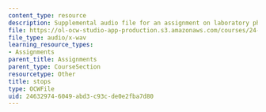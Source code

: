 ```yaml
---
content_type: resource
description: Supplemental audio file for an assignment on laboratory phonology.
file: https://ol-ocw-studio-app-production.s3.amazonaws.com/courses/24-910-topics-in-linguistic-theory-laboratory-phonology-spring-2007/246329746049abd3c93cde0e2fba7d80_stops.wav
file_type: audio/x-wav
learning_resource_types:
- Assignments
parent_title: Assignments
parent_type: CourseSection
resourcetype: Other
title: stops
type: OCWFile
uid: 24632974-6049-abd3-c93c-de0e2fba7d80
---
```

